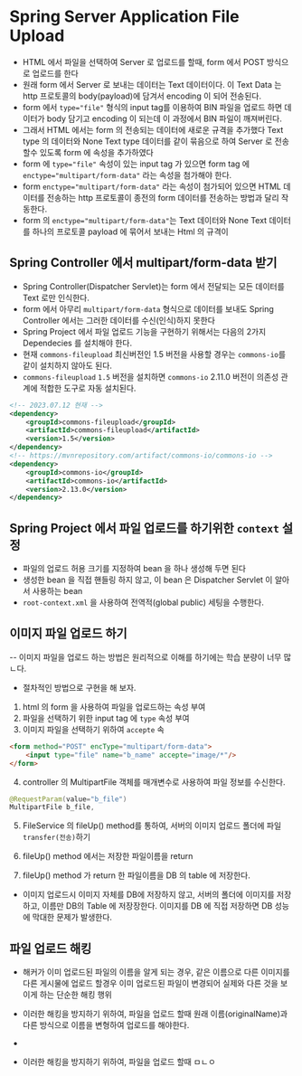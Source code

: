 # Spring Server Application File Upload
- HTML 에서 파일을 선택하여 Server 로 업로드를 할때, form 에서 POST 방식으로 업로드를 한다
- 원래 form 에서 Server 로 보내는 데이터는 Text 데이터이다. 이 Text Data 는 http 프로토콜의 body(payload)에 담겨서 encoding 이 되어 전송된다.
- form 에서 `type="file"` 형식의 input tag를 이용하여 BIN 파일을 업로드 하면 데이터가 body 담기고 encoding 이 되는데 이 과정에서 BIN 파일이 깨져버린다.
- 그래서 HTML 에서는 form 의 전송되는 데이터에 새로운 규격을 추가했다 Text type 의 데이터와 None Text type 데이터를 같이 묶음으로 하여 Server 로 전송할수 있도록 form 에 속성을 추가하였다
- form 에 `type="file"` 속성이 있는 input tag 가 있으면 form tag 에 `enctype="multipart/form-data"` 라는 속성을 첨가해야 한다.
- form `enctype="multipart/form-data"` 라는 속성이 첨가되어 있으면 HTML 데이터를 전송하는 http 프로토콜이 종전의 form 데이터를 전송하는 방법과 달리 작동한다.
- form 의 `enctype="multipart/form-data"`는 Text 데이터와 None Text 데이터를 하나의 프로토콜 payload 에 묶어서 보내는 Html 의 규격이

## Spring Controller 에서 multipart/form-data 받기
- Spring Controller(Dispatcher Servlet)는 form 에서 전달되는 모든 데이터를 Text 로만 인식한다.
- form 에서 아무리 `multipart/form-data` 형식으로 데이터를 보내도 Spring Controller 에서는 그러한 데이터를 수신(인식)하지 못한다
- Spring Project 에서 파일 업로드 기능을 구현하기 위해서는 다음의 2가지 Dependecies 를 설치해야 한다.
- 현재 `commons-fileupload` 최신버전인 1.5 버전을 사용할 경우는 `commons-io`를 같이 설치하지 않아도 된다.
- `commons-fileupload` `1.5` 버전을 설치하면 `commons-io` 2.11.0 버전이 의존성 관계에 적합한 도구로 자동 설치된다.

```xml
<!-- 2023.07.12 현재 -->
<dependency>
    <groupId>commons-fileupload</groupId>
    <artifactId>commons-fileupload</artifactId>
    <version>1.5</version>
</dependency>
<!-- https://mvnrepository.com/artifact/commons-io/commons-io -->
<dependency>
    <groupId>commons-io</groupId>
    <artifactId>commons-io</artifactId>
    <version>2.13.0</version>
</dependency>
```

## Spring Project 에서 파일 업로드를 하기위한 `context` 설정
- 파일의 업로드 허용 크기를 지정하여 bean 을 하나 생성해 두면 된다
- 생성한 bean 을 직접 핸들링 하지 않고, 이 bean 은 Dispatcher Servlet 이 알아서 사용하는 bean
- `root-context.xml` 을 사용하여 전역적(global public) 세팅을 수행한다.


## 이미지 파일 업로드 하기
-- 이미지 파일을 업로드 하는 방법은 원리적으로 이해를 하기에는 학습 분량이 너무 많ㄴ다.
- 절차적인 방법으로 구현을 해 보자.
1. html 의 form 을 사용하여 파일을 업로드하는 속성 부여
2. 파일을 선택하기 위한 input tag 에 `type` 속성 부여
3. 이미지 파일을 선택하기 위하여 `accepte` 속
```html
<form method="POST" encType="multipart/form-data">
    <input type="file" name="b_name" accepte="image/*"/>
</form>
```

4. controller 의 MultipartFile 객체를 매개변수로 사용하여 파일 정보를 수신한다.
```java
@RequestParam(value="b_file")
MultipartFile b_file,
```

5. FileService 의 fileUp() method를 통하여, 서버의 이미지 업로드 폴더에 파일 `transfer(전송)`하기

6. fileUp() method 에서는 저장한 파일이름을 return
7. fileUp() method 가 return 한 파일이름을 DB 의 table 에 저장한다.
* 이미지 업로드시 이미지 자체를 DB에 저장하지 않고, 서버의 폴더에 이미지를 저장하고, 이름만 DB의 Table 에 저장장한다. 이미지를 DB 에 직접 저장하면 DB 성능에 막대한 문제가 발생한다.

## 파일 업로드 해킹
- 해커가 이미 업로드된 파일의 이름을 알게 되는 경우, 같은 이름으로 다른 이미지를 다른 게시물에 업로드 할경우 이미 업로드된 파일이 변경되어 실제와 다른 것을 보이게 하는 단순한 해킹 행위
- 이러한 해킹을 방지하기 위하여, 파일을 업로드 할때 원래 이름(originalName)과 다른 방식으로 이름을 변형하여 업로드를 해야한다.
-

- 이러한 해킹을 방지하기 위하여, 파일을 업로드 할때 ㅁㄴㅇ